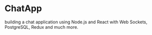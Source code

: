 # ChatApp
building a chat application using Node.js and React with Web Sockets, PostgreSQL, Redux and much more.
